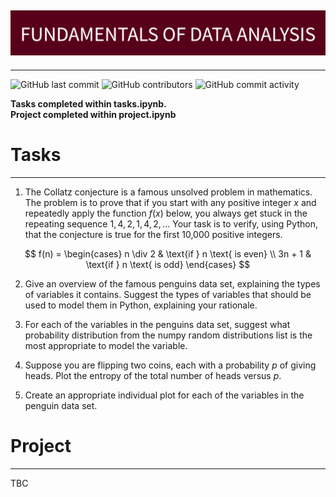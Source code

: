 ![Banner Image](./markdown-image-files/FUNDAMENTALS_OF_DATA_ANALYSIS.png)
---
---
![GitHub last commit](https://img.shields.io/github/last-commit/damienfarrell/fund-data)
![GitHub contributors](https://img.shields.io/github/contributors/damienfarrell/fund-data)
![GitHub commit activity](https://img.shields.io/github/commit-activity/w/damienfarrell/fund-data)

**Tasks completed within tasks.ipynb.** <br>
**Project completed within project.ipynb**

# Tasks

---
1. The Collatz conjecture is a famous unsolved problem in mathematics. The problem is to prove that if you start with any positive integer $x$ and repeatedly apply the function $f(x)$ below, you always get stuck in the repeating sequence $1, 4, 2, 1, 4, 2, ...$
Your task is to verify, using Python, that the conjecture is true for the first 10,000 positive integers.

$$
f(n) = 
\begin{cases} 
n \div 2 & \text{if } n \text{ is even} \\
3n + 1 & \text{if } n \text{ is odd}
\end{cases}
$$

2. Give an overview of the famous penguins data set, explaining the types of variables it contains. Suggest the types of variables that should be used to model them in Python, explaining your rationale.

3. For each of the variables in the penguins data set, suggest what probability distribution from the numpy random distributions list is the most appropriate to model the variable.

4. Suppose you are flipping two coins, each with a probability $p$ of giving heads. Plot the entropy of the total number of heads versus $p$.

5. Create an appropriate individual plot for each of the variables in the penguin data set.

# Project
---
TBC